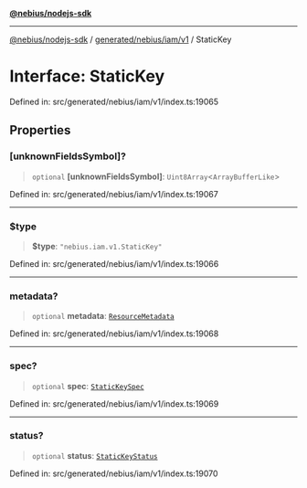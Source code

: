 [**@nebius/nodejs-sdk**](../../../../../README.md)

---

[@nebius/nodejs-sdk](../../../../../README.md) / [generated/nebius/iam/v1](../README.md) / StaticKey

# Interface: StaticKey

Defined in: src/generated/nebius/iam/v1/index.ts:19065

## Properties

### \[unknownFieldsSymbol\]?

> `optional` **\[unknownFieldsSymbol\]**: `Uint8Array`\<`ArrayBufferLike`\>

Defined in: src/generated/nebius/iam/v1/index.ts:19067

---

### $type

> **$type**: `"nebius.iam.v1.StaticKey"`

Defined in: src/generated/nebius/iam/v1/index.ts:19066

---

### metadata?

> `optional` **metadata**: [`ResourceMetadata`](../../../common/v1/interfaces/ResourceMetadata.md)

Defined in: src/generated/nebius/iam/v1/index.ts:19068

---

### spec?

> `optional` **spec**: [`StaticKeySpec`](StaticKeySpec.md)

Defined in: src/generated/nebius/iam/v1/index.ts:19069

---

### status?

> `optional` **status**: [`StaticKeyStatus`](StaticKeyStatus.md)

Defined in: src/generated/nebius/iam/v1/index.ts:19070
